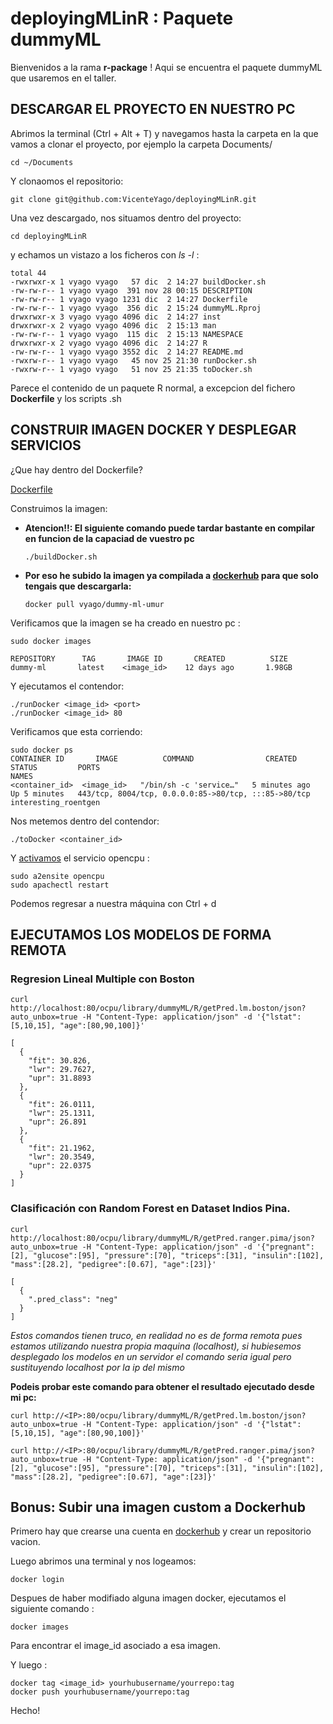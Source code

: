 # deployingMLinR : Paquete dummyML

Bienvenidos a la rama **r-package** ! Aqui se encuentra el paquete dummyML que usaremos en el taller.

## DESCARGAR EL PROYECTO EN NUESTRO PC

Abrimos la terminal (Ctrl + Alt + T) y navegamos hasta la carpeta en la que vamos a clonar el proyecto, por ejemplo la carpeta Documents/

```{bash}
cd ~/Documents
```
Y clonaomos el repositorio:
```{bash}
git clone git@github.com:VicenteYago/deployingMLinR.git
```
Una vez descargado, nos situamos dentro del proyecto: 

```{bash}
cd deployingMLinR
```

y echamos un vistazo a los ficheros con *ls -l* : 

```{bash}
total 44
-rwxrwxr-x 1 vyago vyago   57 dic  2 14:27 buildDocker.sh
-rw-rw-r-- 1 vyago vyago  391 nov 28 00:15 DESCRIPTION
-rw-rw-r-- 1 vyago vyago 1231 dic  2 14:27 Dockerfile
-rw-rw-r-- 1 vyago vyago  356 dic  2 15:24 dummyML.Rproj
drwxrwxr-x 3 vyago vyago 4096 dic  2 14:27 inst
drwxrwxr-x 2 vyago vyago 4096 dic  2 15:13 man
-rw-rw-r-- 1 vyago vyago  115 dic  2 15:13 NAMESPACE
drwxrwxr-x 2 vyago vyago 4096 dic  2 14:27 R
-rw-rw-r-- 1 vyago vyago 3552 dic  2 14:27 README.md
-rwxrw-r-- 1 vyago vyago   45 nov 25 21:30 runDocker.sh
-rwxrw-r-- 1 vyago vyago   51 nov 25 21:35 toDocker.sh
```

Parece el contenido de un paquete R normal, a excepcion del fichero **Dockerfile** y los scripts .sh


## CONSTRUIR IMAGEN DOCKER Y DESPLEGAR SERVICIOS

¿Que hay dentro del Dockerfile?

  [Dockerfile](Dockerfile)



Construimos la imagen:

* **Atencion!!: El siguiente comando puede tardar bastante en compilar en funcion de la capaciad de vuestro pc**

  ```{bash}
  ./buildDocker.sh 
  ```
* **Por eso he subido la imagen ya compilada a [dockerhub](https://hub.docker.com/r/vyago/dummy-ml-umur)
 para que solo tengais que descargarla:**
    ```{bash}
    docker pull vyago/dummy-ml-umur
    ```


Verificamos que  la imagen se ha creado en nuestro pc : 
```{bash}
sudo docker images 

REPOSITORY      TAG       IMAGE ID       CREATED          SIZE
dummy-ml       latest    <image_id>    12 days ago       1.98GB
```

Y ejecutamos el contendor: 

```{bash}
./runDocker <image_id> <port>
./runDocker <image_id> 80
```

Verificamos que esta corriendo: 
```{bash}
sudo docker ps 
CONTAINER ID       IMAGE          COMMAND                CREATED         STATUS         PORTS                                                  NAMES
<container_id>  <image_id>   "/bin/sh -c 'service…"   5 minutes ago   Up 5 minutes   443/tcp, 8004/tcp, 0.0.0.0:85->80/tcp, :::85->80/tcp   interesting_roentgen
```

Nos metemos dentro del contendor: 
```{bash}
./toDocker <container_id>
```
Y  [activamos](https://opencpu.github.io/server-manual/opencpu-server.pdf) el servicio opencpu   : 

```{bash}
sudo a2ensite opencpu
sudo apachectl restart
```


Podemos regresar a nuestra máquina con Ctrl + d


## EJECUTAMOS LOS MODELOS DE FORMA REMOTA

### Regresion Lineal Multiple con Boston

```{bash}
curl http://localhost:80/ocpu/library/dummyML/R/getPred.lm.boston/json?auto_unbox=true -H "Content-Type: application/json" -d '{"lstat":[5,10,15], "age":[80,90,100]}'
```

```{json}
[
  {
    "fit": 30.826,
    "lwr": 29.7627,
    "upr": 31.8893
  },
  {
    "fit": 26.0111,
    "lwr": 25.1311,
    "upr": 26.891
  },
  {
    "fit": 21.1962,
    "lwr": 20.3549,
    "upr": 22.0375
  }
]
```

### Clasificación con Random Forest en Dataset Indios Pina.

```{bash}
curl http://localhost:80/ocpu/library/dummyML/R/getPred.ranger.pima/json?auto_unbox=true -H "Content-Type: application/json" -d '{"pregnant":[2], "glucose":[95], "pressure":[70], "triceps":[31], "insulin":[102], "mass":[28.2], "pedigree":[0.67], "age":[23]}'
```


```{json}
[
  {
    ".pred_class": "neg"
  }
]

```

*Estos comandos tienen truco, en realidad no es de forma remota pues estamos utilizando nuestra propia maquina (localhost), si hubiesemos desplegado los modelos en un servidor el comando seria igual pero sustituyendo localhost por la ip del mismo*

**Podeis probar este comando para obtener el resultado ejecutado desde mi pc:**

```{bash}
curl http://<IP>:80/ocpu/library/dummyML/R/getPred.lm.boston/json?auto_unbox=true -H "Content-Type: application/json" -d '{"lstat":[5,10,15], "age":[80,90,100]}'
```

```{bash}
curl http://<IP>:80/ocpu/library/dummyML/R/getPred.ranger.pima/json?auto_unbox=true -H "Content-Type: application/json" -d '{"pregnant":[2], "glucose":[95], "pressure":[70], "triceps":[31], "insulin":[102], "mass":[28.2], "pedigree":[0.67], "age":[23]}'
```



## Bonus: Subir una imagen custom a Dockerhub

Primero hay que crearse una cuenta en [dockerhub](https://hub.docker.com/) y crear un repositorio vacion.

Luego abrimos una terminal y nos logeamos: 
```{bash}
docker login
```

Despues de haber modifiado alguna imagen docker, ejecutamos el siguiente comando : 

```{bash}
docker images
```
Para encontrar el image_id asociado a esa imagen.

Y luego : 

```{bash}
docker tag <image_id> yourhubusername/yourrepo:tag
docker push yourhubusername/yourrepo:tag
```


Hecho!




